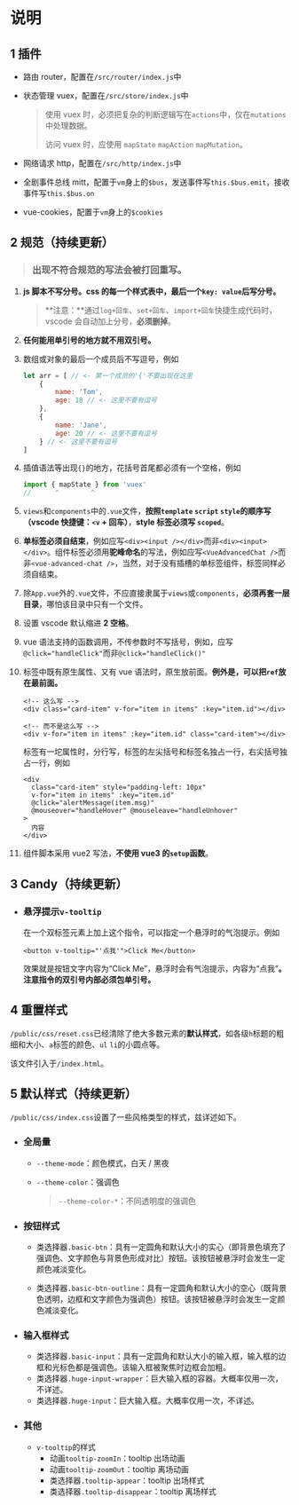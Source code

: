 # 说明

## 1 插件

- 路由 router，配置在`/src/router/index.js`中

- 状态管理 vuex，配置在`/src/store/index.js`中

  > 使用 vuex 时，必须把复杂的判断逻辑写在`actions`中，仅在`mutations`中处理数据。
  >
  > 访问 vuex 时，应使用 `mapState` `mapAction` `mapMutation`。

- 网络请求 http，配置在`/src/http/index.js`中

- 全剧事件总线 mitt，配置于`vm`身上的`$bus`，发送事件写`this.$bus.emit`，接收事件写`this.$bus.on`

- vue-cookies，配置于`vm`身上的`$cookies`

## 2 规范（持续更新）

> ### 出现不符合规范的写法会被打回重写。

1. **js 脚本不写分号。css 的每一个样式表中，最后一个`key: value`后写分号。**

   > **注意：**通过`log+回车`、`set+回车`、`import+回车`快捷生成代码时，vscode 会自动加上分号，**必须删掉**。

2. **任何能用单引号的地方就不用双引号。**

3. 数组或对象的最后一个成员后不写逗号，例如

   ```js
   let arr = [ // <- 第一个成员的'{'不要出现在这里
       {
           name: 'Tom',
           age: 18 // <- 这里不要有逗号
       },
       {
           name: 'Jane',
           age: 20 // <- 这里不要有逗号
       } // <- 这里不要有逗号
   ]
   ```

4. 插值语法等出现`{}`的地方，花括号首尾都必须有一个空格，例如

   ```js
   import { mapState } from 'vuex'
   //      ^        ^
   ```

5. `views`和`components`中的`.vue`文件，**按照`template` `script` `style`的顺序写（vscode 快捷键：`<v` + 回车）**，**style 标签必须写 `scoped`**。

6. **单标签必须自结束**，例如应写`<div><input /></div>`而非`<div><input></div>`。组件标签必须用**驼峰命名**的写法，例如应写`<VueAdvancedChat />`而非`<vue-advanced-chat />`，当然，对于没有插槽的单标签组件，标签同样必须自结束。

7. 除`App.vue`外的`.vue`文件，不应直接隶属于`views`或`components`，**必须再套一层目录**，哪怕该目录中只有一个文件。

8. 设置 vscode 默认缩进 **2 空格**。

9. vue 语法支持的函数调用，不传参数时不写括号，例如，应写`@click="handleClick"`而非`@click="handleClick()"`

10. 标签中既有原生属性、又有 vue 语法时，原生放前面。**例外是，可以把`ref`放在最前面。**

    ```vue
    <!-- 这么写 -->
    <div class="card-item" v-for="item in items" :key="item.id"></div>
    
    <!-- 而不是这么写 -->
    <div v-for="item in items" :key="item.id" class="card-item"></div>
    ```

    标签有一坨属性时，分行写，标签的左尖括号和标签名独占一行，右尖括号独占一行，例如

    ```vue
    <div
      class="card-item" style="padding-left: 10px"
      v-for="item in items" :key="item.id"
      @click="alertMessage(item.msg)"
      @mouseover="handleHover" @mouseleave="handleUnhover"
    >
      内容
    </div>
    ```

11. 组件脚本采用 vue2 写法，**不使用 vue3 的`setup`函数**。

## 3 Candy（持续更新）

- ### 悬浮提示`v-tooltip`

  在一个双标签元素上加上这个指令，可以指定一个悬浮时的气泡提示。例如

  ```vue
  <button v-tooltip="'点我'">Click Me</button>
  ```

  效果就是按钮文字内容为“Click Me”，悬浮时会有气泡提示，内容为“点我”**。注意指令的双引号内部必须包单引号。**

## 4 重置样式

`/public/css/reset.css`已经清除了绝大多数元素的**默认样式**，如各级`h`标题的粗细和大小、`a`标签的颜色、`ul` `li`的小圆点等。

该文件引入于`/index.html`。

## 5 默认样式（持续更新）

`/public/css/index.css`设置了一些风格类型的样式，兹详述如下。

- ### 全局量

  - `--theme-mode`：颜色模式，白天 / 黑夜

  - `--theme-color`：强调色

    > `--theme-color-*`：不同透明度的强调色

- ### 按钮样式

  - 类选择器`.basic-btn`：具有一定圆角和默认大小的实心（即背景色填充了强调色、文字颜色与背景色形成对比）按钮。该按钮被悬浮时会发生一定颜色减淡变化。

  - 类选择器`.basic-btn-outline`：具有一定圆角和默认大小的空心（既背景色透明，边框和文字颜色为强调色）按钮。该按钮被悬浮时会发生一定颜色减淡变化。

- ### 输入框样式

  - 类选择器`.basic-input`：具有一定圆角和默认大小的输入框，输入框的边框和光标色都是强调色。该输入框被聚焦时边框会加粗。
  - 类选择器`.huge-input-wrapper`：巨大输入框的容器。大概率仅用一次，不详述。
  - 类选择器`.huge-input`：巨大输入框。大概率仅用一次，不详述。

- ### 其他

  - `v-tooltip`的样式
    - 动画`tooltip-zoomIn`：tooltip 出场动画
    - 动画`tooltip-zoomOut`：tooltip 离场动画
    - 类选择器`.tooltip-appear`：tooltip 出场样式
    - 类选择器`.tooltip-disappear`：tooltip 离场样式